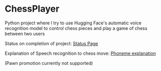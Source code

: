 # ChessPlayer
Python project where I try to use Hugging Face's automatic voice recognition model to control chess pieces and play a game of chess between two users


Status on completion of project: [Status Page](https://github.com/Anavami-Isa/ChessPlayer/blob/main/Status.md)


Explanation of Speech recognition to chess move: [Phoneme explanation](https://github.com/Anavami-Isa/ChessPlayer/blob/master/Phoneme.md)

(Pawn promotion currently not supported)
